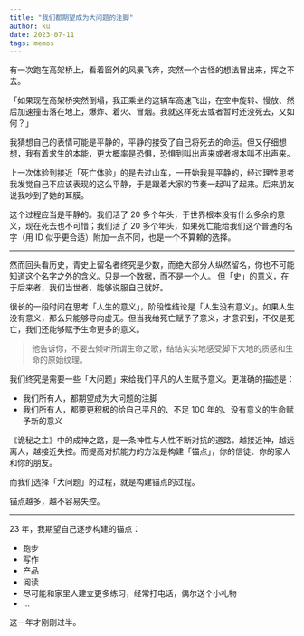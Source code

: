 ```yaml
---
title: "我们都期望成为大问题的注脚"
author: ku
date: 2023-07-11
tags: memos
---
```

有一次跑在高架桥上，看着窗外的风景飞奔，突然一个古怪的想法冒出来，挥之不去。

「如果现在高架桥突然倒塌，我正乘坐的这辆车高速飞出，在空中旋转、慢放、然后加速撞击落在地上，爆炸、着火、冒烟。我就这样死去或者暂时还没死去，又如何？」

我猜想自己的表情可能是平静的，平静的接受了自己将死去的命运。但又仔细想想，我有着求生的本能，更大概率是恐惧，恐惧到叫出声来或者根本叫不出声来。

上一次体验到接近「死亡体验」的是去过山车，一开始我是平静的，经过理性思考我发觉自己不应该表现的这么平静，于是跟着大家的节奏一起叫了起来。后来朋友说我吵到了她的耳膜。

这个过程应当是平静的。我们活了 20 多个年头，于世界根本没有什么多余的意义，现在死去也不可惜；我们活了 20 多个年头，如果死亡能给我们这个普通的名字（用 ID 似乎更合适）附加一点不同，也是一个不算赖的选择。

---
然而回头看历史，青史上留名者终究是少数，而绝大部分人纵然留名，你也不可能知道这个名字之外的含义。只是一个数据，而不是一个人。
但「史」的意义，在于后来者，我们当世者，能够说服自己就好。

很长的一段时间在思考「人生的意义」，阶段性结论是「人生没有意义」。如果人生没有意义，那么只能够导向虚无。但当我给死亡赋予了意义，才意识到，不仅是死亡，我们还能够赋予生命更多的意义。
>他告诉你，不要去倾听所谓生命之歌，结结实实地感受脚下大地的质感和生命的原始纹理。

我们终究是需要一些「大问题」来给我们平凡的人生赋予意义。更准确的描述是：

- 我们所有人，都期望成为大问题的注脚
- 我们所有人，都要更积极的给自己平凡的、不足 100 年的、没有意义的生命赋予新的意义

《诡秘之主》中的成神之路，是一条神性与人性不断对抗的道路。越接近神，越远离人，越接近失控。而提高对抗能力的方法是构建「锚点」，你的信徒、你的家人和你的朋友。

而我们选择「大问题」的过程，就是构建锚点的过程。

锚点越多，越不容易失控。

---
23 年，我期望自己逐步构建的锚点：

- 跑步
- 写作
- 产品
- 阅读
- 尽可能和家里人建立更多练习，经常打电话，偶尔送个小礼物
- ...

这一年才刚刚过半。
